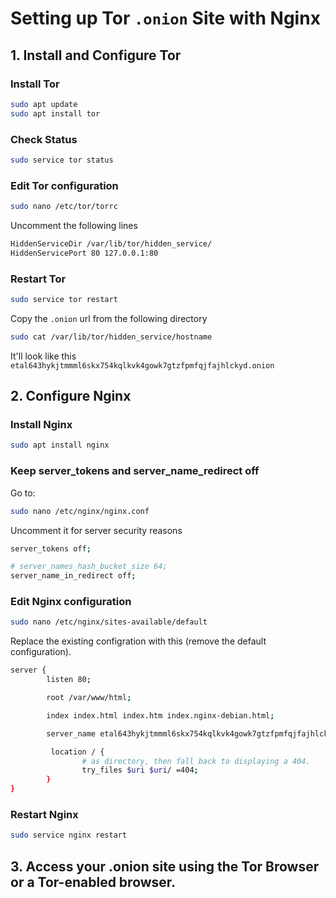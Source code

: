 # Setting up Tor `.onion` Site with Nginx

## 1. Install and Configure Tor

### Install Tor

```bash
sudo apt update
sudo apt install tor
```

### Check Status

```bash
sudo service tor status
```

### Edit Tor configuration

```bash
sudo nano /etc/tor/torrc
```

Uncomment the following lines

```bash
HiddenServiceDir /var/lib/tor/hidden_service/
HiddenServicePort 80 127.0.0.1:80
```

### Restart Tor

```bash
sudo service tor restart
```

Copy the `.onion` url from the following directory

```bash
sudo cat /var/lib/tor/hidden_service/hostname
```
It'll look like this `etal643hykjtmmml6skx754kqlkvk4gowk7gtzfpmfqjfajhlckyd.onion`

## 2. Configure Nginx

### Install Nginx

```bash
sudo apt install nginx
```

### Keep server_tokens and server_name_redirect off

Go to:

```bash
sudo nano /etc/nginx/nginx.conf
```
Uncomment it for server security reasons

```bash
server_tokens off;

# server_names_hash_bucket_size 64;
server_name_in_redirect off;
```

### Edit Nginx configuration

```bash
sudo nano /etc/nginx/sites-available/default
```
Replace the existing configration with this (remove the default configuration).

```bash
server {
        listen 80;

        root /var/www/html;

        index index.html index.htm index.nginx-debian.html;

        server_name etal643hykjtmmml6skx754kqlkvk4gowk7gtzfpmfqjfajhlckyd.onion;

         location / {
                # as directory, then fall back to displaying a 404.
                try_files $uri $uri/ =404;
        }
}
```

### Restart Nginx

```bash
sudo service nginx restart
```

## 3. Access your .onion site using the Tor Browser or a Tor-enabled browser.

